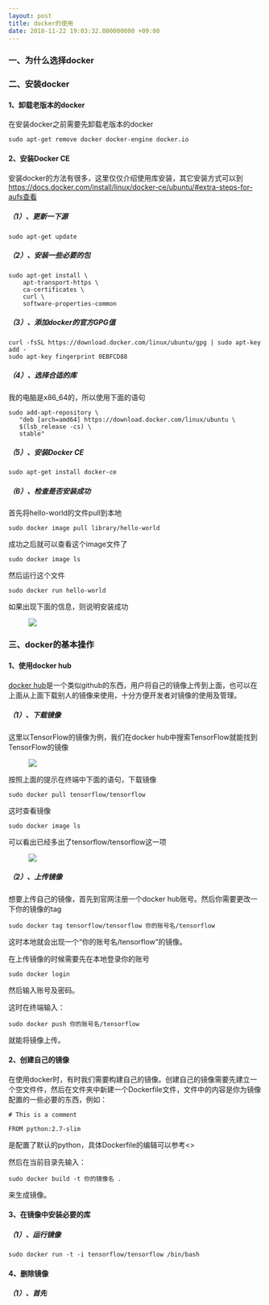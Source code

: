 ```yaml
---
layout: post
title: docker的使用
date: 2018-11-22 19:03:32.000000000 +09:00
---
```


### 一、为什么选择docker

### 二、安装docker

#### 1、卸载老版本的docker

在安装docker之前需要先卸载老版本的docker

```
sudo apt-get remove docker docker-engine docker.io
```

#### 2、安装Docker CE 

安装docker的方法有很多，这里仅仅介绍使用库安装，其它安装方式可以到 https://docs.docker.com/install/linux/docker-ce/ubuntu/#extra-steps-for-aufs查看

##### （1）、更新一下源

```
sudo apt-get update
```

##### （2）、安装一些必要的包

```
sudo apt-get install \
    apt-transport-https \
    ca-certificates \
    curl \
    software-properties-common
```

##### （3）、添加docker的官方GPG值

```
curl -fsSL https://download.docker.com/linux/ubuntu/gpg | sudo apt-key add -
sudo apt-key fingerprint 0EBFCD88
```

##### （4）、选择合适的库

我的电脑是x86_64的，所以使用下面的语句

```
sudo add-apt-repository \
   "deb [arch=amd64] https://download.docker.com/linux/ubuntu \
   $(lsb_release -cs) \
   stable"
```

##### （5）、安装Docker CE

```
sudo apt-get install docker-ce
```

##### （6）、检查是否安装成功

首先将hello-world的文件pull到本地

```
sudo docker image pull library/hello-world
```

成功之后就可以查看这个image文件了

```
sudo docker image ls
```

然后运行这个文件

```
sudo docker run hello-world
```

如果出现下面的信息，则说明安装成功

<figure>
    <a><img src="{{site.url}}/my_pics/docker/hello_world.jpg"></a>
</figure>
<http://www.ruanyifeng.com/blog/2018/02/docker-tutorial.html>

### 三、docker的基本操作

#### 1、使用docker hub

[docker hub](https://hub.docker.com/)是一个类似github的东西，用户将自己的镜像上传到上面，也可以在上面从上面下载别人的镜像来使用，十分方便开发者对镜像的使用及管理。

##### （1）、下载镜像

这里以TensorFlow的镜像为例，我们在docker hub中搜索TensorFlow就能找到TensorFlow的镜像

<figure>
    <a><img src="{{site.url}}/my_pics/docker/docker_search_tf.jpg"></a>
</figure>

按照上面的提示在终端中下面的语句，下载镜像

```
sudo docker pull tensorflow/tensorflow
```

这时查看镜像

```
sudo docker image ls
```

可以看出已经多出了tensorflow/tensorflow这一项

<figure>
    <a><img src="{{site.url}}/my_pics/docker/after_tf.jpg"></a>
</figure>

##### （2）、上传镜像

想要上传自己的镜像，首先到官网注册一个docker hub账号。然后你需要更改一下你的镜像的tag

```
sudo docker tag tensorflow/tensorflow 你的账号名/tensorflow
```

这时本地就会出现一个“你的账号名/tensorflow”的镜像。

在上传镜像的时候需要先在本地登录你的账号

```
sudo docker login
```

然后输入账号及密码。

这时在终端输入：

```
sudo docker push 你的账号名/tensorflow
```

就能将镜像上传。

#### 2、创建自己的镜像

在使用docker时，有时我们需要构建自己的镜像。创建自己的镜像需要先建立一个空文件件，然后在文件夹中新建一个Dockerfile文件，文件中的内容是你为镜像配置的一些必要的东西，例如：

```
# This is a comment

FROM python:2.7-slim
```

是配置了默认的python，具体Dockerfile的编辑可以参考<>

然后在当前目录先输入：

```
sudo docker build -t 你的镜像名 .
```

来生成镜像。

#### 3、在镜像中安装必要的库

##### （1）、运行镜像

```
sudo docker run -t -i tensorflow/tensorflow /bin/bash
```



#### 4、删除镜像

##### （1）、首先



